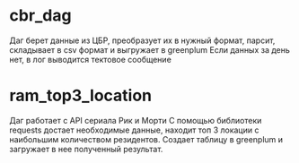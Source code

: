 # cbr_dag

Даг берет данные из ЦБР, преобразует их в нужный формат, парсит, складывает в csv формат и выгружает в greenplum
Если данных за день нет, в лог выводится тектовое сообщение


# ram_top3_location

Даг работает с API сериала Рик и Морти 
С помощью библиотеки requests достает необходимые данные, находит топ 3 локации с наибольшим количеством резидентов.
Создает таблицу в greenplum и загружает в нее полученный результат. 
